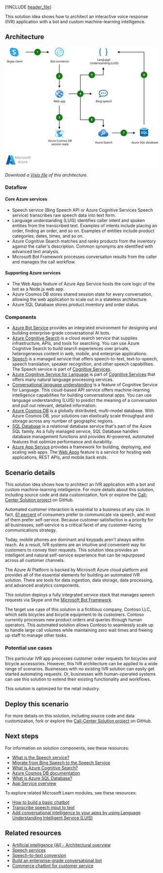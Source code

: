 [!INCLUDE [header_file](../../../includes/sol-idea-header.md)]

This solution idea shows how to architect an interactive voice response (IVR) application with a bot and custom machine-learning intelligence.

## Architecture

[ ![Architectural diagram: interactive voice response (IVR) application with bot built in Azure.](../media/interactive-voice-response-app-bot.svg)](../media/interactive-voice-response-app-bot.svg#lightbox)

*Download a [Visio file](https://arch-center.azureedge.net/interactive-voice-response-app-bot.vsdx) of this architecture.*

### Dataflow

#### Core Azure services

- Speech service (Bing Speech API or Azure Cognitive Services Speech service) transcribes raw speech data into text form.
- Language understanding (LUIS) identifies caller intent and spoken entities from the transcribed text. Examples of intents include placing an order, finding an order, and so on. Examples of entities include product categories, dates, times, and so on.
- Azure Cognitive Search matches and ranks products from the inventory against the caller's description. Common synonyms are identified with advanced text analysis.
- Microsoft Bot Framework processes conversation results from the caller and manages the call workflow.

#### Supporting Azure services

- The Web Apps feature of Azure App Service hosts the core logic of the bot as a Node.js web app.
- Azure Cosmos DB stores shared session state for every conversation, allowing the web application to scale out in a stateless architecture.
- Azure SQL Database stores product inventory and order status.

### Components

- [Azure Bot Service](https://azure.microsoft.com/services/bot-services) provides an integrated environment for designing and building enterprise-grade conversational AI bots.
- [Azure Cognitive Search](https://azure.microsoft.com/services/search) is a cloud search service that supplies infrastructure, APIs, and tools for searching. You can use Azure Cognitive Search to build search experiences over private, heterogeneous content in web, mobile, and enterprise applications.
- [Speech](https://azure.microsoft.com/services/cognitive-services/speech-services) is a managed service that offers speech-to-text, text-to-speech, speech translation, speaker recognition, and other speech capabilities. The Speech service is part of [Cognitive Services](https://azure.microsoft.com/services/cognitive-services).
- [Azure Cognitive Service for Language](https://azure.microsoft.com/services/cognitive-services/language-service) is part of [Cognitive Services](https://azure.microsoft.com/services/cognitive-services) that offers many natural language processing services.
- [Conversational language understanding](https://azure.microsoft.com/services/cognitive-services/language-understanding-intelligent-service) is a feature of Cognitive Service for Language. This cloud-based API service offers machine-learning intelligence capabilities for building conversational apps. You can use language understanding (LUIS) to predict the meaning of a conversation and pull out relevant, detailed information.
- [Azure Cosmos DB](https://azure.microsoft.com/services/cosmos-db) is a globally distributed, multi-model database. With Azure Cosmos DB, your solutions can elastically scale throughput and storage across any number of geographic regions.
- [SQL Database](https://azure.microsoft.com/services/sql-database) is a relational database service that's part of the Azure SQL family. As a fully managed service, SQL Database handles database management functions and provides AI-powered, automated features that optimize performance and durability.
- [Azure App Service](https://azure.microsoft.com/services/app-service) provides a framework for building, deploying, and scaling web apps. The [Web Apps](https://azure.microsoft.com/services/app-service/web) feature is a service for hosting web applications, REST APIs, and mobile back ends.

## Scenario details

This solution idea shows how to architect an IVR application with a bot and custom machine-learning intelligence. For more details about this solution, including source code and data customization, fork or explore the [Call-Center Solution project](https://github.com/ujjwalmsft/cortana-intelligence-call-center-solution) on GitHub.

Automated customer interaction is essential to a business of any size. In fact, [61 percent](https://www.talkdesk.com/blog/10-customer-services-statistics-for-call-center-supervisors) of consumers prefer to communicate via speech, and most of them prefer self-service. Because customer satisfaction is a priority for all businesses, self-service is a critical facet of any customer-facing communications strategy.

Today, mobile phones are dominant and keypads aren't always within reach. As a result, IVR systems are an intuitive and convenient way for customers to convey their requests. This solution idea provides an intelligent and natural self-service experience that can be repurposed across all customer channels.

The Azure AI Platform is backed by Microsoft Azure cloud platform and provides all of the essential elements for building an automated IVR solution. There are tools for data ingestion, data storage, data processing, and advanced analytics components.

This solution deploys a fully integrated service stack that manages speech requests via Skype and the [Microsoft Bot Framework](https://dev.botframework.com).

The target use case of this solution is a fictitious company, Contoso LLC, which sells bicycles and bicycle equipment to its customers. Contoso currently processes new product orders and queries through human operators. This automated solution allows Contoso to seamlessly scale up to handle large call volumes while maintaining zero wait times and freeing up staff to manage other tasks.

### Potential use cases

This particular IVR app processes customer order requests for bicycles and bicycle accessories. However, this IVR architecture can be applied to a wide range of scenarios. Businesses with no existing IVR solution can easily get started automating requests. Or, businesses with human-operated systems can use this solution to extend their existing functionality and workflows.

This solution is optimized for the retail industry.

## Deploy this scenario

For more details on this solution, including source code and data customization, fork or explore the [Call-Center Solution project](https://github.com/ujjwalmsft/cortana-intelligence-call-center-solution) on GitHub.

## Next steps

For information on solution components, see these resources:

- [What is the Speech service?](/azure/cognitive-services/speech-service/overview)
- [Migrate from Bing Speech to the Speech Service](/azure/cognitive-services/speech-service/how-to-migrate-from-bing-speech)
- [What is Azure Cognitive Search?](/azure/search/search-what-is-azure-search)
- [Azure Cosmos DB documentation](/azure/cosmos-db)
- [What is Azure SQL Database?](/azure/azure-sql/database/sql-database-paas-overview)
- [App Service overview](/azure/app-service/overview)

To explore related Microsoft Learn modules, see these resources:

- [How to build a basic chatbot](/training/modules/how-build-basic-chatbot)
- [Transcribe speech input to text](/training/modules/transcribe-speech-input-text)
- [Add conversational intelligence to your apps by using Language Understanding Intelligent Service (LUIS)](/training/modules/create-and-publish-a-luis-model)

## Related resources

- [Artificial intelligence (AI) - Architectural overview](../../data-guide/big-data/ai-overview.md)
- [Speech services](./speech-services.yml)
- [Speech-to-text conversion](/azure/architecture/example-scenario/ai/speech-to-text-transcription-analytics)
- [Build an enterprise-grade conversational bot](../../reference-architectures/ai/conversational-bot.yml)
- [Commerce chatbot for customer service](./commerce-chatbot.yml)
